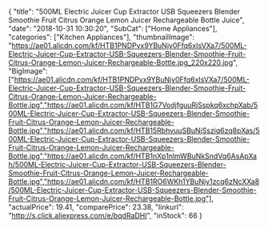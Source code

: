 {
	"title": "500ML Electric Juicer Cup Extractor USB Squeezers Blender Smoothie Fruit Citrus Orange Lemon Juicer Rechargeable Bottle Juice",
	"date": "2018-10-31 10:30:20",
	"SubCat": ["Home Appliances"],
	"categories": ["Kitchen Appliances"],
	"thumbnailImage": "https://ae01.alicdn.com/kf/HTB1PNDPvx9YBuNjy0Ffq6xIsVXa7/500ML-Electric-Juicer-Cup-Extractor-USB-Squeezers-Blender-Smoothie-Fruit-Citrus-Orange-Lemon-Juicer-Rechargeable-Bottle.jpg_220x220.jpg",
	"BigImage": ["https://ae01.alicdn.com/kf/HTB1PNDPvx9YBuNjy0Ffq6xIsVXa7/500ML-Electric-Juicer-Cup-Extractor-USB-Squeezers-Blender-Smoothie-Fruit-Citrus-Orange-Lemon-Juicer-Rechargeable-Bottle.jpg","https://ae01.alicdn.com/kf/HTB1G7VodjfguuRjSspkq6xchpXab/500ML-Electric-Juicer-Cup-Extractor-USB-Squeezers-Blender-Smoothie-Fruit-Citrus-Orange-Lemon-Juicer-Rechargeable-Bottle.jpg","https://ae01.alicdn.com/kf/HTB15RbhvuuSBuNjSsziq6zq8pXas/500ML-Electric-Juicer-Cup-Extractor-USB-Squeezers-Blender-Smoothie-Fruit-Citrus-Orange-Lemon-Juicer-Rechargeable-Bottle.jpg","https://ae01.alicdn.com/kf/HTB1nXp1nlmWBuNkSndVq6AsApXah/500ML-Electric-Juicer-Cup-Extractor-USB-Squeezers-Blender-Smoothie-Fruit-Citrus-Orange-Lemon-Juicer-Rechargeable-Bottle.jpg","https://ae01.alicdn.com/kf/HTB1RO6WKh1YBuNjy1zcq6zNcXXa8/500ML-Electric-Juicer-Cup-Extractor-USB-Squeezers-Blender-Smoothie-Fruit-Citrus-Orange-Lemon-Juicer-Rechargeable-Bottle.jpg"],
	"actualPrice": 19.41,
	"comparePrice": 23.38,
	"linkurl": "http://s.click.aliexpress.com/e/bqdRaDHI",
	"inStock": 66
}
